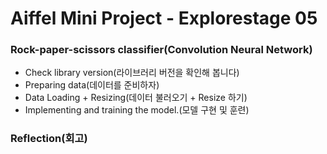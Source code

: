 # Aiffel Mini Project - Explorestage 05

### Rock-paper-scissors classifier(Convolution Neural Network)
- Check library version(라이브러리 버전을 확인해 봅니다)
- Preparing data(데이터를 준비하자)
- Data Loading + Resizing(데이터 불러오기 + Resize 하기)
- Implementing and training the model.(모델 구현 및 훈련)


### Reflection(회고)